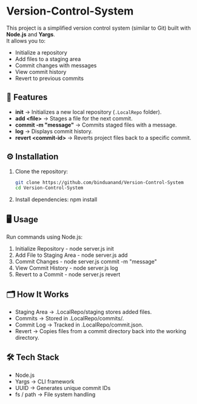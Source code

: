 # Version-Control-System

This project is a simplified version control system (similar to Git) built with **Node.js** and **Yargs**.  
It allows you to:

- Initialize a repository  
- Add files to a staging area  
- Commit changes with messages  
- View commit history  
- Revert to previous commits  



## 🚀 Features
- **init** → Initializes a new local repository (`.LocalRepo` folder).  
- **add \<file\>** → Stages a file for the next commit.  
- **commit -m "message"** → Commits staged files with a message.  
- **log** → Displays commit history.  
- **revert \<commit-id\>** → Reverts project files back to a specific commit.  





## ⚙️ Installation
1. Clone the repository:
   ```bash
   git clone https://github.com/binduanand/Version-Control-System
   cd Version-Control-System

2. Install dependencies:
   npm install


## 🖥️ Usage
Run commands using Node.js:

1. Initialize Repository - node server.js init
2. Add File to Staging Area - node server.js add <file>
3. Commit Changes - node server.js commit -m "message"
4. View Commit History - node server.js log
5. Revert to a Commit - node server.js revert <commit-id>



## 🗂️ How It Works
- Staging Area → .LocalRepo/staging stores added files.
- Commits → Stored in .LocalRepo/commits/<commit-id>.
- Commit Log → Tracked in .LocalRepo/commit.json.
- Revert → Copies files from a commit directory back into the working directory.

 ## 🛠️ Tech Stack
 - Node.js
 - Yargs → CLI framework
 - UUID → Generates unique commit IDs
 - fs / path → File system handling
